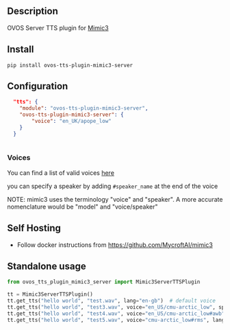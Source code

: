 ## Description

OVOS Server TTS plugin for [Mimic3](https://github.com/MycroftAI/mimic3)

## Install

`pip install ovos-tts-plugin-mimic3-server`

## Configuration

```json
  "tts": {
    "module": "ovos-tts-plugin-mimic3-server",
    "ovos-tts-plugin-mimic3-server": {
        "voice": "en_UK/apope_low"
    }
  }
 
```

### Voices

You can find a list of valid voices [here](https://github.com/MycroftAI/mimic3-voices)

you can specify a speaker by adding `#speaker_name` at the end of the voice

NOTE: mimic3 uses the terminology "voice" and "speaker". A more accurate nomenclature would be "model" and "voice/speaker"


## Self Hosting
- Follow docker instructions from https://github.com/MycroftAI/mimic3


## Standalone usage

```python
from ovos_tts_plugin_mimic3_server import Mimic3ServerTTSPlugin

tt = Mimic3ServerTTSPlugin()
tt.get_tts("hello world", "test.wav", lang="en-gb")  # default voice
tt.get_tts("hello world", "test3.wav", voice="en_US/cmu-arctic_low", speaker="slt")  # specify speaker via optional args
tt.get_tts("hello world", "test4.wav", voice="en_US/cmu-arctic_low#awb") # specify speaker together with voice
tt.get_tts("hello world", "test5.wav", voice="cmu-arctic_low#rms", lang="en-us")  # lang separated from voice key also valid
```